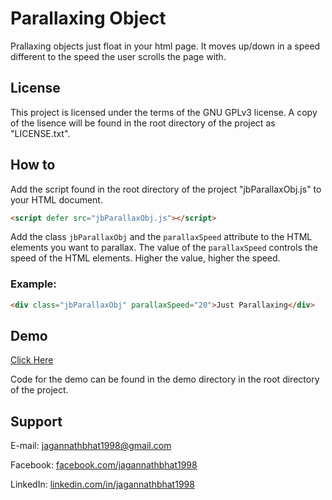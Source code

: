 # Parallaxing Object


Prallaxing objects just float in your html page. It moves up/down in a speed different to the speed the user scrolls the page with.


## License
This project is licensed under the terms of the GNU GPLv3 license. A copy of the lisence will be found in the root directory of the project as "LICENSE.txt".


## How to
Add the script found in the root directory of the project "jbParallaxObj.js" to your HTML document.

```HTML
<script defer src="jbParallaxObj.js"></script>
````


Add the class `jbParallaxObj` and the `parallaxSpeed` attribute to the HTML elements you want to parallax. The value of the `parallaxSpeed` controls the speed of the HTML elements. Higher the value, higher the speed.


### Example:

```HTML
<div class="jbParallaxObj" parallaxSpeed="20">Just Parallaxing</div>
```

## Demo

[Click Here](https://rawgit.com/jagannathbhat1998/ParallaxObject/master/demo/index.html)

Code for the demo can be found in the demo directory in the root directory of the project.

## Support
E-mail: [jagannathbhat1998@gmail.com](mailto:jagannathbhat1998@gmail.com)

Facebook: [facebook.com/jagannathbhat1998](https://facebook.com/jagannathbhat1998)

LinkedIn: [linkedin.com/in/jagannathbhat1998](https://linkedin.com/in/jagannathbhat1998)
